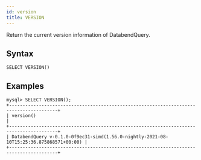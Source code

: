 ```yaml
---
id: version
title: VERSION
---
```


Return the current version information of DatabendQuery.

## Syntax

```
SELECT VERSION()
```

## Examples

```
mysql> SELECT VERSION();
+----------------------------------------------------------------------------------------+
| version()                                                                              |
+----------------------------------------------------------------------------------------+
| DatabendQuery v-0.1.0-0f9ec31-simd(1.56.0-nightly-2021-08-10T15:25:36.875868571+00:00) |
+----------------------------------------------------------------------------------------+
```
